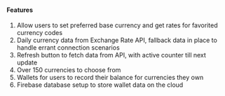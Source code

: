 #### Features
1) Allow users to set preferred base currency and get rates for favorited currency codes
2) Daily currency data from Exchange Rate API, fallback data in place to handle errant connection scenarios
3) Refresh button to fetch data from API, with active counter till next update
4) Over 150 currencies to choose from
5) Wallets for users to record their balance for currencies they own
6) Firebase database setup to store wallet data on the cloud
